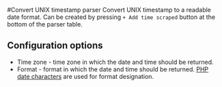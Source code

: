 #Convert UNIX timestamp parser
Convert UNIX timestamp to a readable date format. Can be created by pressing `+ Add time scraped` button at the bottom 
of the parser table.

## Configuration options
 * Time zone - time zone in which the date and time should be returned.
 * Format - format in which the date and time should be returned. [PHP date characters][php-date] are used for format 
designation.
 
 
 
[php-date]: https://www.php.net/manual/en/function.date.php
